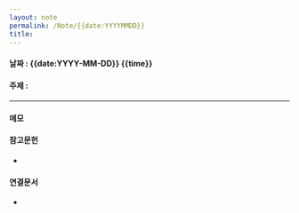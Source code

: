 ```yaml
---
layout: note
permalink: /Note/{{date:YYYYMMDD}}
title: 
---
```

#### 날짜 : {{date:YYYY-MM-DD}} {{time}}
#### 주제 : 
----
#### 메모
>
#### 참고문헌
- 
#### 연결문서
- 
